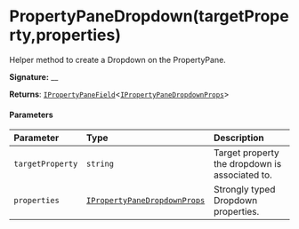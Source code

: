 # PropertyPaneDropdown(targetProperty,properties)



Helper method to create a Dropdown on the PropertyPane.

**Signature:** __

**Returns**: [`IPropertyPaneField`](../../sp-webpart-base.api/interface/ipropertypanefield.md)<[`IPropertyPaneDropdownProps`](../../sp-webpart-base.api/interface/ipropertypanedropdownprops.md)>





#### Parameters


| Parameter	   | Type    | Description |
|:-------------|:---------------|:------------|
| `targetProperty`    | `string` | Target property the dropdown is associated to. |
| `properties`    | [`IPropertyPaneDropdownProps`](../../sp-webpart-base.api/interface/ipropertypanedropdownprops.md) | Strongly typed Dropdown properties. |



